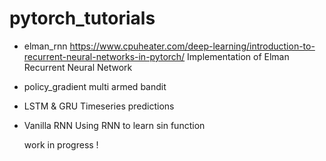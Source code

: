 
# pytorch_tutorials

- elman_rnn https://www.cpuheater.com/deep-learning/introduction-to-recurrent-neural-networks-in-pytorch/
  Implementation of Elman Recurrent Neural Network 
- policy_gradient
  multi armed bandit
- LSTM & GRU
  Timeseries predictions
- Vanilla RNN
  Using RNN to learn sin function
  
  work in progress !
